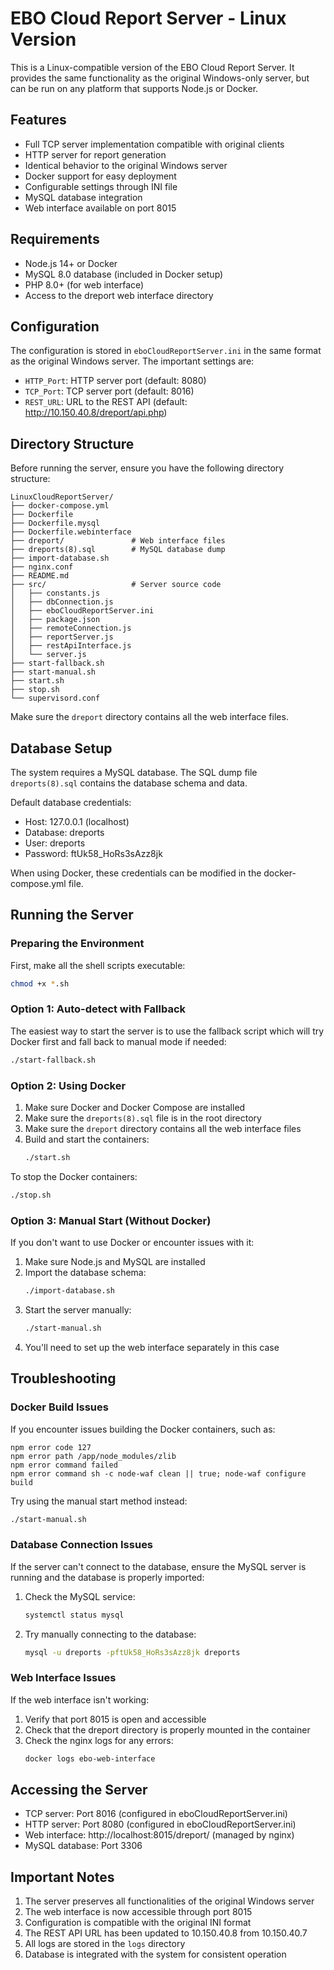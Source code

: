 # EBO Cloud Report Server - Linux Version

This is a Linux-compatible version of the EBO Cloud Report Server. It provides the same functionality as the original Windows-only server, but can be run on any platform that supports Node.js or Docker.

## Features

- Full TCP server implementation compatible with original clients
- HTTP server for report generation
- Identical behavior to the original Windows server
- Docker support for easy deployment
- Configurable settings through INI file
- MySQL database integration
- Web interface available on port 8015

## Requirements

- Node.js 14+ or Docker
- MySQL 8.0 database (included in Docker setup)
- PHP 8.0+ (for web interface)
- Access to the dreport web interface directory

## Configuration

The configuration is stored in `eboCloudReportServer.ini` in the same format as the original Windows server. The important settings are:

- `HTTP_Port`: HTTP server port (default: 8080)
- `TCP_Port`: TCP server port (default: 8016)
- `REST_URL`: URL to the REST API (default: http://10.150.40.8/dreport/api.php)

## Directory Structure

Before running the server, ensure you have the following directory structure:
```
LinuxCloudReportServer/
├── docker-compose.yml
├── Dockerfile
├── Dockerfile.mysql
├── Dockerfile.webinterface
├── dreport/               # Web interface files
├── dreports(8).sql        # MySQL database dump
├── import-database.sh
├── nginx.conf
├── README.md
├── src/                   # Server source code
│   ├── constants.js
│   ├── dbConnection.js
│   ├── eboCloudReportServer.ini
│   ├── package.json
│   ├── remoteConnection.js
│   ├── reportServer.js
│   ├── restApiInterface.js
│   └── server.js
├── start-fallback.sh
├── start-manual.sh
├── start.sh
├── stop.sh
└── supervisord.conf
```

Make sure the `dreport` directory contains all the web interface files.

## Database Setup

The system requires a MySQL database. The SQL dump file `dreports(8).sql` contains the database schema and data.

Default database credentials:
- Host: 127.0.0.1 (localhost)
- Database: dreports
- User: dreports
- Password: ftUk58_HoRs3sAzz8jk

When using Docker, these credentials can be modified in the docker-compose.yml file.

## Running the Server

### Preparing the Environment

First, make all the shell scripts executable:

```bash
chmod +x *.sh
```

### Option 1: Auto-detect with Fallback

The easiest way to start the server is to use the fallback script which will try Docker first and fall back to manual mode if needed:

```bash
./start-fallback.sh
```

### Option 2: Using Docker

1. Make sure Docker and Docker Compose are installed
2. Make sure the `dreports(8).sql` file is in the root directory
3. Make sure the `dreport` directory contains all the web interface files
4. Build and start the containers:
   ```bash
   ./start.sh
   ```
   
To stop the Docker containers:
```bash
./stop.sh
```

### Option 3: Manual Start (Without Docker)

If you don't want to use Docker or encounter issues with it:

1. Make sure Node.js and MySQL are installed
2. Import the database schema: 
   ```bash
   ./import-database.sh
   ```
3. Start the server manually:
   ```bash
   ./start-manual.sh
   ```
4. You'll need to set up the web interface separately in this case

## Troubleshooting

### Docker Build Issues

If you encounter issues building the Docker containers, such as:

```
npm error code 127
npm error path /app/node_modules/zlib
npm error command failed
npm error command sh -c node-waf clean || true; node-waf configure build
```

Try using the manual start method instead:

```bash
./start-manual.sh
```

### Database Connection Issues

If the server can't connect to the database, ensure the MySQL server is running and the database is properly imported:

1. Check the MySQL service:
   ```bash
   systemctl status mysql
   ```

2. Try manually connecting to the database:
   ```bash
   mysql -u dreports -pftUk58_HoRs3sAzz8jk dreports
   ```

### Web Interface Issues

If the web interface isn't working:

1. Verify that port 8015 is open and accessible
2. Check that the dreport directory is properly mounted in the container
3. Check the nginx logs for any errors:
   ```bash
   docker logs ebo-web-interface
   ```

## Accessing the Server

- TCP server: Port 8016 (configured in eboCloudReportServer.ini)
- HTTP server: Port 8080 (configured in eboCloudReportServer.ini)
- Web interface: http://localhost:8015/dreport/ (managed by nginx)
- MySQL database: Port 3306

## Important Notes

1. The server preserves all functionalities of the original Windows server
2. The web interface is now accessible through port 8015
3. Configuration is compatible with the original INI format
4. The REST API URL has been updated to 10.150.40.8 from 10.150.40.7
5. All logs are stored in the `logs` directory
6. Database is integrated with the system for consistent operation

